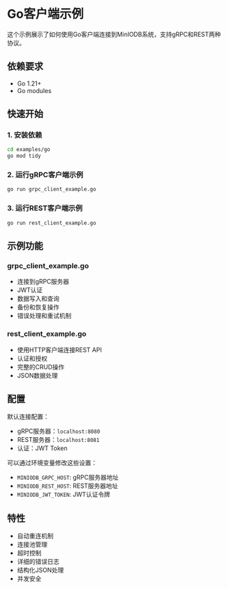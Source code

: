 # Go客户端示例

这个示例展示了如何使用Go客户端连接到MinIODB系统，支持gRPC和REST两种协议。

## 依赖要求

- Go 1.21+
- Go modules

## 快速开始

### 1. 安装依赖

```bash
cd examples/go
go mod tidy
```

### 2. 运行gRPC客户端示例

```bash
go run grpc_client_example.go
```

### 3. 运行REST客户端示例

```bash
go run rest_client_example.go
```

## 示例功能

### grpc_client_example.go
- 连接到gRPC服务器
- JWT认证
- 数据写入和查询
- 备份和恢复操作
- 错误处理和重试机制

### rest_client_example.go
- 使用HTTP客户端连接REST API
- 认证和授权
- 完整的CRUD操作
- JSON数据处理

## 配置

默认连接配置：
- gRPC服务器：`localhost:8080`
- REST服务器：`localhost:8081`
- 认证：JWT Token

可以通过环境变量修改这些设置：
- `MINIODB_GRPC_HOST`: gRPC服务器地址
- `MINIODB_REST_HOST`: REST服务器地址
- `MINIODB_JWT_TOKEN`: JWT认证令牌

## 特性

- 自动重连机制
- 连接池管理
- 超时控制
- 详细的错误日志
- 结构化JSON处理
- 并发安全 